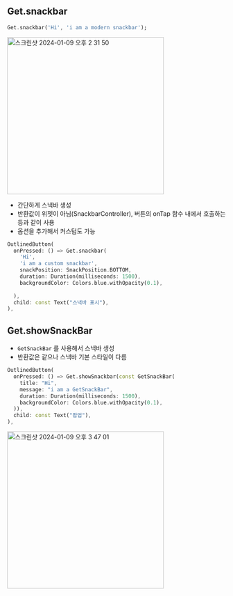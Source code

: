 
## Get.snackbar

```dart
Get.snackbar('Hi', 'i am a modern snackbar');
```

<img width="361" alt="스크린샷 2024-01-09 오후 2 31 50" src="https://github.com/Kimdonghyeon7645/Study-Flutter_State_Management/assets/48408417/550b550e-3f44-427b-84ec-2f327f122eba">


- 간단하게 스낵바 생성
- 반환값이 위젯이 아님(SnackbarController), 버튼의 onTap 함수 내에서 호출하는 등과 같이 사용
- 옵션을 추가해서 커스텀도 가능

```dart
OutlinedButton(
  onPressed: () => Get.snackbar(
    'Hi',
    'i am a custom snackbar',
    snackPosition: SnackPosition.BOTTOM,
    duration: Duration(milliseconds: 1500),
    backgroundColor: Colors.blue.withOpacity(0.1),
    
  ),
  child: const Text("스낵바 표시"),
),
```

## Get.showSnackBar

- `GetSnackBar` 를 사용해서 스낵바 생성
- 반환값은 같으나 스낵바 기본 스타일이 다름

```dart
OutlinedButton(
  onPressed: () => Get.showSnackbar(const GetSnackBar(
    title: "Hi",
    message: "i am a GetSnackBar",
    duration: Duration(milliseconds: 1500),
    backgroundColor: Colors.blue.withOpacity(0.1),
  )),
  child: const Text("팝업"),
),
```

<img width="361" alt="스크린샷 2024-01-09 오후 3 47 01" src="https://github.com/Kimdonghyeon7645/Study-Flutter_State_Management/assets/48408417/2cec2513-cb84-4ee0-af21-2562c450047e">
